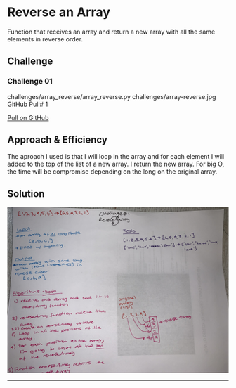 # Reverse an Array
Function that receives an array and return a new array with all the same elements in reverse order.

## Challenge
### Challenge 01
challenges/array_reverse/array_reverse.py
challenges/array-reverse.jpg
GitHub Pull# 1

[Pull on GitHub](https://github.com/ilealm/data-structures-and-algorithms-python/pulls/1)


## Approach & Efficiency
The aproach I used is that I will loop in the array and for each element I will added to the top of the list of a new array.
I return the new array.
For big O, the time will be compromise depending on the long on the original array.

## Solution

![My solution](/assets/array-reverse.jpg)
_______
